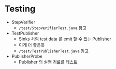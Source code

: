 # Testing
- StepVerifier
  - `/test/StepVerifierTest.java` 참고
- TestPublisher
  - Sinks 처럼 test data 를 emit 할 수 있는 Publisher
  - 이게 더 좋은듯
  - `/test/TestPublisherTest.java` 참고
- PublisherProbe
  - Publisher 의 실행 경로를 테스트
